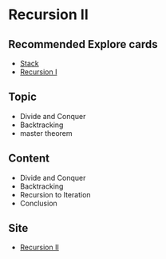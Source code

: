 # Recursion II

## Recommended Explore cards
- [Stack](https://leetcode.com/explore/learn/card/queue-stack/)
- [Recursion I](https://leetcode.com/explore/learn/card/recursion-i/)

## Topic
- Divide and Conquer
- Backtracking
- master theorem

## Content
- Divide and Conquer
- Backtracking
- Recursion to Iteration
- Conclusion

## Site
- [Recursion II](https://leetcode.com/explore/learn/card/recursion-ii/)
